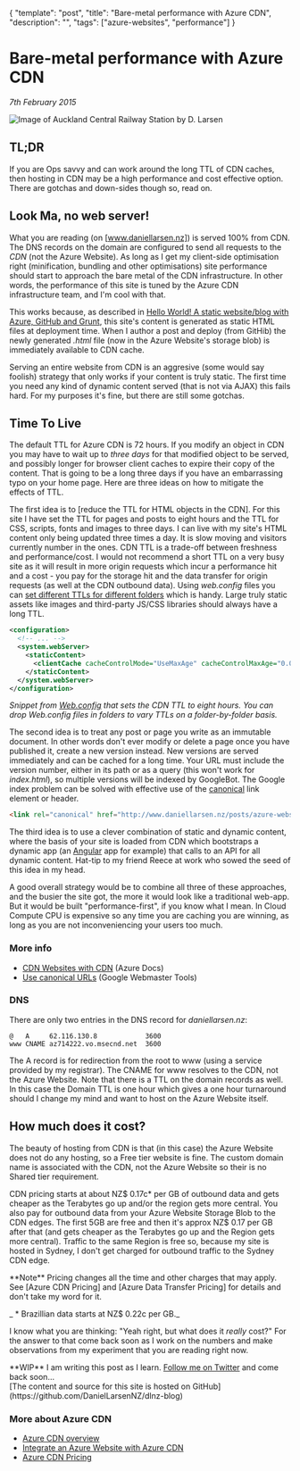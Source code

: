 ﻿{
    "template": "post",
    "title": "Bare-metal performance with Azure CDN",
	"description": "",
    "tags": ["azure-websites", "performance"]
}

# Bare-metal performance with Azure CDN
_7th February 2015_

<img src="/images/auckland-central.jpg" class="img-responsive img-thumbnail" alt="Image of Auckland Central Railway Station by D. Larsen" title="Auckland Central Railway Station by D. Larsen">


## TL;DR

If you are Ops savvy and can work around the long TTL of CDN caches, then hosting in CDN may be a high performance and cost effective option. There are gotchas and down-sides though so, read on.


## Look Ma, no web server!

What you are reading (on [www.daniellarsen.nz]) is served 100% from CDN. The DNS records on the domain are configured to send all requests to the _CDN_ (not the Azure Website). As long as I get my client-side optimisation right (minification, bundling and other optimisations) site performance should start to approach the bare metal of the CDN infrastructure. In other words, the performance of this site is tuned by the Azure CDN infrastructure team, and I'm cool with that.

This works because, as described in [Hello World! A static website/blog with Azure, GitHub and Grunt], this site's content is generated as static HTML files at deployment time. When I author a post and deploy (from GitHib) the newly generated _.html_ file (now in the Azure Website's storage blob) is immediately available to CDN cache.

Serving an entire website from CDN is an aggresive (some would say foolish) strategy that only works if your content is truly static. The first time you need any kind of dynamic content served (that is not via AJAX) this fails hard. For my purposes it's fine, but there are still some gotchas.


## Time To Live

The default TTL for Azure CDN is 72 hours. If you modify an object in CDN you may have to wait up to _three days_ for that modified object to be served, and possibly longer for browser client caches to expire their copy of the content. That is going to be a long three days if you have an embarrassing typo on your home page. Here are three ideas on how to mitigate the effects of TTL.

The first idea is to [reduce the TTL for HTML objects in the CDN]. For this site I have set the TTL for pages and posts to eight hours and the TTL for CSS, scripts, fonts and images to three days. I can live with my site's HTML content only being updated three times a day. It is slow moving and visitors currently number in the ones. CDN TTL is a trade-off between freshness and performance/cost. I would not recommend a short TTL on a very busy site as it will result in more origin requests which incur a performance hit and a cost - you pay for the storage hit and the data transfer for origin requests (as well at the CDN outbound data). Using _web.config_ files you can [set different TTLs for different folders] which is handy. Large truly static assets like images and third-party JS/CSS libraries should always have a long TTL.

```xml
<configuration>
  <!-- ... -->
  <system.webServer> 
    <staticContent> 
      <clientCache cacheControlMode="UseMaxAge" cacheControlMaxAge="0.08:00:00"/> 
    </staticContent> 
  </system.webServer> 
</configuration>
```
_Snippet from [Web.config] that sets the CDN TTL to eight hours. You can drop Web.config files in folders to vary TTLs on a folder-by-folder basis._

The second idea is to treat any post or page you write as an immutable document. In other words don't ever modify or delete a page once you have published it, create a new version instead. New versions are served immediately and can be cached for a long time. Your URL must include the version number, either in its path or as a query (this won't work for _index.html_), so multiple versions will be indexed by GoogleBot. The Google index problem can be solved with effective use of the [canonical] link element or header.

```html
<link rel="canonical" href="http://www.daniellarsen.nz/posts/azure-websites/performance-with-azure-cdn.html" />
```

The third idea is to use a clever combination of static and dynamic content, where the basis of your site is loaded from CDN which bootstraps a dynamic app (an [Angular] app for example) that calls to an API for all dynamic content. Hat-tip to my friend Reece at work who sowed the seed of this idea in my head.

A good overall strategy would be to combine all three of these approaches, and the busier the site got, the more it would look like a traditional web-app. But it would be built "performance-first", if you know what I mean. In Cloud Compute CPU is expensive so any time you are caching you are winning, as long as you are not inconveniencing your users too much.


### More info

* [CDN Websites with CDN] (Azure Docs)
* [Use canonical URLs] (Google Webmaster Tools)


[Web.config]: https://github.com/DanielLarsenNZ/dlnz-blog/blob/master/Dlnz.Blog.Web/Web.config
[CDN Websites with CDN]: http://azure.microsoft.com/en-us/documentation/articles/cdn-websites-with-cdn/#caching
[canonical]: https://support.google.com/webmasters/answer/139066?hl=en
[Use canonical URLs]: https://support.google.com/webmasters/answer/139066?hl=en


### DNS

There are only two entries in the DNS record for _daniellarsen.nz_:

```
@   A     62.116.130.8            3600
www CNAME az714222.vo.msecnd.net  3600
```

The A record is for redirection from the root to www (using a service provided by my registrar). The CNAME for www resolves to the CDN, not the Azure Website. Note that there is a TTL on the domain records as well. In this case the Domain TTL is one hour which gives a one hour turnaround should I change my mind and want to host on the Azure Website itself.


## How much does it cost?

The beauty of hosting from CDN is that (in this case) the Azure Website does not do any hosting, so a Free tier website is fine. The custom domain name is associated with the CDN, not the Azure Website so their is no Shared tier requirement.

CDN pricing starts at about NZ$ 0.17c* per GB of outbound data and gets cheaper as the Terabytes go up and/or the region gets more central. You also pay for outbound data from your Azure Website Storage Blob to the CDN edges. The first 5GB are free and then it's approx NZ$ 0.17 per GB after that (and gets cheaper as the Terabytes go up and the Region gets more central). Traffic to the same Region is free so, because my site is hosted in Sydney, I don't get charged for outbound traffic to the Sydney CDN edge.

<div class="alert alert-warning" role="alert"><span class="glyphicon glyphicon-info-sign" aria-hidden="true"></span> **Note** Pricing changes all the time and other charges that may apply. See [Azure CDN Pricing] and [Azure Data Transfer Pricing] for details and don't take my word for it.</div>

_ * Brazillian data starts at NZ$ 0.22c per GB._

I know what you are thinking: "Yeah right, but what does it _really_ cost?" For the answer to that come back soon as I work on the numbers and make observations from my experiment that you are reading right now.


<div class="alert alert-warning" role="alert"><span class="glyphicon glyphicon-info-sign" aria-hidden="true"></span> **WIP** I am writing this post as I learn. <a href="https://twitter.com/daniellarsennz/" class="alert-link">Follow me on Twitter</a> and come back soon...</div>

<div class="alert alert-info" role="alert"><span class="glyphicon glyphicon-cloud-download" aria-hidden="true"></span> [The content and source for this site is hosted on GitHub](https://github.com/DanielLarsenNZ/dlnz-blog)</div>


### More about Azure CDN
* [Azure CDN overview](http://azure.microsoft.com/en-us/documentation/articles/cdn-overview/)
* [Integrate an Azure Website with Azure CDN](http://azure.microsoft.com/en-us/documentation/articles/cdn-websites-with-cdn/)
* [Azure CDN Pricing]


[Azure Data Transfer Pricing]: http://azure.microsoft.com/en-us/pricing/details/data-transfers/
[Azure CDN Pricing]: http://azure.microsoft.com/en-us/pricing/details/cdn/
[twitter_dan]: https://twitter.com/daniellarsennz
[Grunt]: http://gruntjs.com/
[doT.js]: http://olado.github.io/doT/index.html
[Azure Website]: http://azure.microsoft.com/en-us/services/websites/
[Azure CDN]: http://azure.microsoft.com/en-us/services/cdn/
[Task Runner Explorer]: http://www.hanselman.com/blog/IntroducingGulpGruntBowerAndNpmSupportForVisualStudio.aspx
[Visual Studio 2015 Preview]: http://www.visualstudio.com/en-us/downloads/visual-studio-2015-downloads-vs.aspx
[grunt-zetzer]: https://github.com/brainshave/grunt
[Post Deployment Action]: https://github.com/projectkudu/kudu/wiki/Post-Deployment-Action-Hooks
[GitHub]: https://github.com
[Kudu]: https://github.com/projectkudu/kudu
[www.daniellarsen.nz]: http://www.daniellarsen.nz/
[set different TTLs for different folders]: http://azure.microsoft.com/en-us/documentation/articles/cdn-websites-with-cdn/#caching
[Angular]: https://angularjs.org/
[For example]: https://github.com/DanielLarsenNZ/dlnz-blog/blob/master/Dlnz.Blog.Web/Gruntfile.js
[Zetzer]: https://github.com/brainshave/grunt-zetzer
[Azure Websites pricing page]: http://azure.microsoft.com/en-us/pricing/details/websites/
[Hello World! A static website/blog with Azure, GitHub and Grunt]: /posts/azure-websites/hello-world.html
